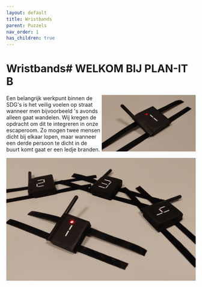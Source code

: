 ```yaml
---
layout: default
title: Wristbands
parent: Puzzels
nav_order: 1
has_children: true
---
```


# Wristbands# WELKOM BIJ PLAN-IT B   

<img src="Wristband2.jpg" width="250" height="150" align="right">

Een belangrijk werkpunt binnen de SDG's is het veilig voelen op straat wanneer men bijvoorbeeld 's avonds alleen gaat wandelen. Wij kregen de opdracht om dit te integreren in onze escaperoom. Zo mogen twee mensen dicht bij elkaar lopen, maar wanneer een derde persoon te dicht in de buurt komt gaat er een ledje branden.

![](4Wristbands1.jpg)




 

